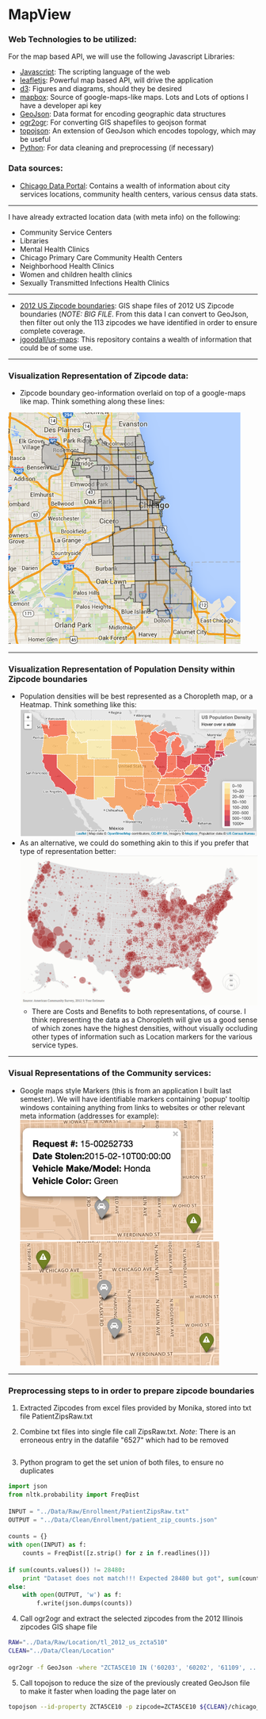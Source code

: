 # MapView


### Web Technologies to be utilized:

For the map based API, we will use the following Javascript Libraries:

* [Javascript](https://developer.mozilla.org/en-US/docs/Web/JavaScript): The scripting language of the web
* [leafletjs](http://leafletjs.com/index.html): Powerful map based API, will drive the application
* [d3](http://d3js.org/): Figures and diagrams, should they be desired
* [mapbox](https://www.mapbox.com/): Source of google-maps-like maps. Lots and Lots of options I have a developer api key
* [GeoJson](http://geojson.org/): Data format for encoding geographic data structures
* [ogr2ogr](http://www.gdal.org/ogr2ogr.html): For converting GIS shapefiles to geojson format
* [topojson](https://github.com/mbostock/topojson): An extension of GeoJson which encodes topology, which may be useful
* [Python](https://www.python.org/): For data cleaning and preprocessing (if necessary)

### Data sources:
* [Chicago Data Portal](https://data.cityofchicago.org/): Contains a wealth of information about city services locations, community health centers, various census data stats.

---

I have already extracted location data (with meta info) on the following:

  * Community Service Centers
  * Libraries
  * Mental Health Clinics
  * Chicago Primary Care Community Health Centers
  * Neighborhood Health Clinics
  * Women and children health clinics
  * Sexually Transmitted Infections Health Clinics

---

* [2012 US Zipcode boundaries](http://www2.census.gov/geo/tiger/TIGER2012/ZCTA5/tl_2012_us_zcta510.zip): GIS shape files of 2012 US Zipcode boundaries (*NOTE: BIG FILE*. From this data I can convert to GeoJson, then filter out only the 113 zipcodes we have identified in order to ensure complete coverage.
* [jgoodall/us-maps](https://github.com/jgoodall/us-maps): This repository contains a wealth of information that could be of some use.

---

### Visualization Representation of Zipcode data:

* Zipcode boundary geo-information overlaid on top of a google-maps like map. Think something  along these lines:

![](assets/img/zipcodes.png)

---

### Visualization Representation of Population Density within Zipcode boundaries

* Population densities will be best represented as a Choropleth map, or a Heatmap. Think something like this: ![](assets/img/choropleth.png)
* As an alternative, we could do something akin to this if you prefer that type of representation better: ![](assets/img/bubbles.png)
  * There are Costs and Benefits to both representations, of course. I think representing the data as a Choropleth will give us a good sense of which zones have the highest densities, without visually occluding other types of information such as Location markers for the various service types.

---

### Visual Representations of the Community services:
* Google maps style Markers (this is from an application I built last semester). We will have identifiable markers containing 'popup' tooltip windows containing anything from links to websites or other relevant meta information (addresses for example): ![](assets/img/popups.png) ![](assets/img/markers.png)

---

### Preprocessing steps to in order to prepare zipcode boundaries
1. Extracted Zipcodes from excel files provided by Monika, stored into txt file PatientZipsRaw.txt

2. Combine txt files into single file call ZipsRaw.txt. _Note_: There is an erroneous entry in the datafile "6527" which had to be removed
```bash

```

3. Python program to get the set union of both files, to ensure no duplicates
```python
import json
from nltk.probability import FreqDist

INPUT = "../Data/Raw/Enrollment/PatientZipsRaw.txt"
OUTPUT = "../Data/Clean/Enrollment/patient_zip_counts.json"

counts = {}
with open(INPUT) as f:
    counts = FreqDist([z.strip() for z in f.readlines()])

if sum(counts.values()) != 28480:
    print "Dataset does not match!!! Expected 28480 but got", sum(counts.values())
else:
    with open(OUTPUT, 'w') as f:
        f.write(json.dumps(counts))

```

4. Call ogr2ogr and extract the selected zipcodes from the 2012 Illinois zipcodes GIS shape file
```bash
RAW="../Data/Raw/Location/tl_2012_us_zcta510"
CLEAN="../Data/Clean/Location"

ogr2ogr -f GeoJson -where "ZCTA5CE10 IN ('60203', '60202', '61109', ....)" ${CLEAN}/chicago_ZC_Geo.json ${RAW}/tl_2012_us_zcta510.shp

```

5. Call topojson to reduce the size of the previously created GeoJson file to make it faster when loading the page later on
```bash
topojson --id-property ZCTA5CE10 -p zipcode=ZCTA5CE10 ${CLEAN}/chicago_ZC_Geo.json -o ${CLEAN}/chicago_ZC_topo.json

```




